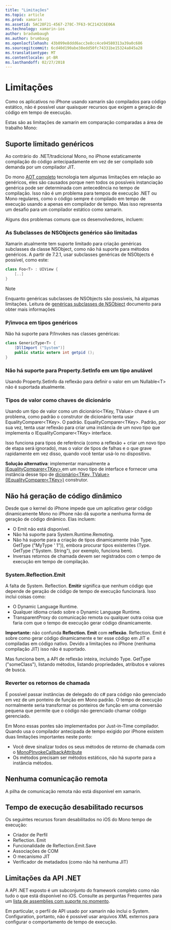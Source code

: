 ```yaml
---
title: "Limitações"
ms.topic: article
ms.prod: xamarin
ms.assetid: 5AC28F21-4567-278C-7F63-9C2142C6E06A
ms.technology: xamarin-ios
author: bradumbaugh
ms.author: brumbaug
ms.openlocfilehash: 43b099e8ddd6acc3e8cc4ce94580313a39a0c686
ms.sourcegitcommit: 6cd40d190abe38edd50fc74331be15324a845a28
ms.translationtype: MT
ms.contentlocale: pt-BR
ms.lasthandoff: 02/27/2018
---
```

# <a name="limitations"></a>Limitações

Como os aplicativos no iPhone usando xamarin são compilados para código estático, não é possível usar quaisquer recursos que exigem a geração de código em tempo de execução.

Estas são as limitações de xamarin em comparação comparadas a área de trabalho Mono:

 <a name="Limited_Generics_Support" />


## <a name="limited-generics-support"></a>Suporte limitado genéricos

Ao contrário do .NET/tradicional Mono, no iPhone estaticamente compilação do código antecipadamente em vez de ser compilado sob demanda por um compilador JIT.

Do mono [AOT completo](http://www.mono-project.com/AOT#Full_AOT) tecnologia tem algumas limitações em relação ao genéricos, eles são causados porque nem todos os possíveis instanciação genérica pode ser determinada com antecedência no tempo de compilação. Isso não é um problema para tempos de execução .NET ou Mono regulares, como o código sempre é compilado em tempo de execução usando a apenas em compilador de tempo. Mas isso representa um desafio para um compilador estático como xamarin.

Alguns dos problemas comuns que os desenvolvedores, incluem:

 <a name="Generic_Subclasses_of_NSObjects_are_limited" />


### <a name="generic-subclasses-of-nsobjects-are-limited"></a>As Subclasses de NSObjects genérico são limitadas

Xamarin atualmente tem suporte limitado para criação genéricas subclasses da classe NSObject, como não há suporte para métodos genéricos. A partir de 7.2.1, usar subclasses genéricas de NSObjects é possível, como este:

```csharp
class Foo<T> : UIView {
    [..]
}
```

> [!NOTE]
> Enquanto genéricas subclasses de NSObjects são possíveis, há algumas limitações. Leitura de [genéricas subclasses de NSObject](~/ios/internals/api-design/nsobject-generics.md) documento para obter mais informações



### <a name="pinvokes-in-generic-types"></a>P/invoca em tipos genéricos

Não há suporte para P/Invokes nas classes genéricas:

```csharp
class GenericType<T> {
    [DllImport ("System")]
    public static extern int getpid ();
}
```

 <a name="Property.SetInfo_on_a_Nullable_Type_is_not_supported" />


### <a name="propertysetinfo-on-a-nullable-type-is-not-supported"></a>Não há suporte para Property.SetInfo em um tipo anulável

Usando Property.SetInfo da reflexão para definir o valor em um Nullable&lt;T&gt; não é suportada atualmente.

 <a name="Value_types_as_Dictionary_Keys" />


### <a name="value-types-as-dictionary-keys"></a>Tipos de valor como chaves de dicionário

Usando um tipo de valor como um dicionário&lt;TKey, TValue&gt; chave é um problema, como padrão o construtor de dicionário tenta usar EqualityComparer&lt;TKey&gt;. O padrão. EqualityComparer&lt;TKey&gt;. Padrão, por sua vez, tenta usar reflexão para criar uma instância de um novo tipo que implementa o IEqualityComparer&lt;TKey&gt; interface.

Isso funciona para tipos de referência (como a reflexão + criar um novo tipo de etapa será ignorado), mas o valor de tipos de falhas e o que grave rapidamente em vez disso, quando você tentar usá-lo no dispositivo.

 **Solução alternativa**: implementar manualmente a [IEqualityComparer&lt;TKey&gt; ](https://developer.xamarin.com/api/type/System.Collections.Generic.IEqualityComparer%601/) em um novo tipo de interface e fornecer uma instância desse tipo de [dicionário&lt;TKey, TValue&gt; ](https://developer.xamarin.com/api/type/System.Collections.Generic.Dictionary%3CTKey,TValue%3E/) [(IEqualityComparer&lt;TKey&gt;)](https://developer.xamarin.com/api/type/System.Collections.Generic.IEqualityComparer%601/) construtor.


 <a name="No_Dynamic_Code_Generation" />


## <a name="no-dynamic-code-generation"></a>Não há geração de código dinâmico

Desde que o kernel do iPhone impede que um aplicativo gerar código dinamicamente Mono no iPhone não dá suporte a nenhuma forma de geração de código dinâmico. Elas incluem:

-  O Emit não está disponível.
-  Não há suporte para System.Runtime.Remoting.
-  Não há suporte para a criação de tipos dinamicamente (não Type. GetType ("MyType ' 1")), embora procurar tipos existentes (Type. GetType ("System. String"), por exemplo, funciona bem). 
-  Inversas retornos de chamada devem ser registrados com o tempo de execução em tempo de compilação.


 
 <a name="System.Reflection.Emit" />


### <a name="systemreflectionemit"></a>System.Reflection.Emit

A falta de System. Reflection. **Emitir** significa que nenhum código que depende de geração de código de tempo de execução funcionará. Isso inclui coisas como:

-  O Dynamic Language Runtime.
-  Qualquer idioma criado sobre o Dynamic Language Runtime.
-  TransparentProxy do comunicação remota ou qualquer outra coisa que faria com que o tempo de execução gerar código dinamicamente. 


 **Importante:** não confunda **Reflection. Emit** com **reflexão**. Reflection. Emit é sobre como gerar código dinamicamente e ter esse código em JIT e compiladas em código nativo. Devido a limitações no iPhone (nenhuma compilação JIT) isso não é suportado.

Mas funciona bem, a API de reflexão inteira, incluindo Type. GetType ("someClass"), listando métodos, listando propriedades, atributos e valores de busca.

 
 <a name="Reverse_Callbacks" />


### <a name="reverse-callbacks"></a>Reverter os retornos de chamada

É possível passar instâncias de delegado do c# para código não gerenciado em vez de um ponteiro de função em Mono padrão. O tempo de execução normalmente seria transformar os ponteiros de função em uma conversão pequena que permite que o código não gerenciado chamar código gerenciado.

Em Mono essas pontes são implementados por Just-in-Time compilador. Quando usa o compilador antecipada de tempo exigido por iPhone existem duas limitações importantes neste ponto:

-  Você deve sinalizar todos os seus métodos de retorno de chamada com o [MonoPInvokeCallbackAttribute](https://developer.xamarin.com/api/type/MonoPInvokeCallbackAttribute/) 
-  Os métodos precisam ser métodos estáticos, não há suporte para a instância métodos. 


 
 <a name="No_Remoting" />


## <a name="no-remoting"></a>Nenhuma comunicação remota

A pilha de comunicação remota não está disponível em xamarin.


 <a name="Runtime_Disabled_Features" />


## <a name="runtime-disabled-features"></a>Tempo de execução desabilitado recursos

Os seguintes recursos foram desabilitados no iOS do Mono tempo de execução:

-  Criador de Perfil
-  Reflection. Emit
-  Funcionalidade de Reflection.Emit.Save
-  Associações de COM
-  O mecanismo JIT
-  Verificador de metadados (como não há nenhuma JIT)


 <a name=".NET_API_Limitations" />


## <a name="net-api-limitations"></a>Limitações da API .NET

A API .NET exposto é um subconjunto do framework completo como não tudo o que está disponível no iOS. Consulte as perguntas Frequentes para um [lista de assemblies com suporte no momento](~/cross-platform/internals/available-assemblies.md).



Em particular, o perfil de API usado por xamarin não inclui o System. Configuration, portanto, não é possível usar arquivos XML externos para configurar o comportamento de tempo de execução.
